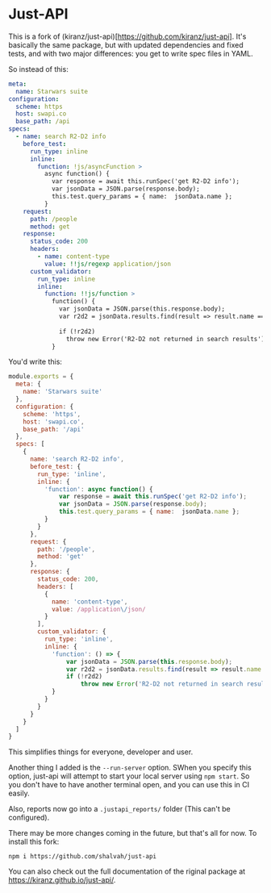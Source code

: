 # Just-API

This is a fork of (kiranz/just-api)[https://github.com/kiranz/just-api]. It's basically the same package, but with updated dependencies and fixed tests, and with two major differences: you get to write spec files in YAML. 

So instead of this:

```yaml
meta:
  name: Starwars suite
configuration:
  scheme: https
  host: swapi.co
  base_path: /api
specs:
  - name: search R2-D2 info
    before_test:
      run_type: inline
      inline:
        function: !js/asyncFunction >
          async function() {
            var response = await this.runSpec('get R2-D2 info');
            var jsonData = JSON.parse(response.body);
            this.test.query_params = { name:  jsonData.name };
          }
    request:
      path: /people
      method: get
    response:
      status_code: 200
      headers:
        - name: content-type
          value: !!js/regexp application/json 
      custom_validator:
        run_type: inline
        inline:
          function: !!js/function >
            function() {
              var jsonData = JSON.parse(this.response.body);
              var r2d2 = jsonData.results.find(result => result.name === 'R2-D2');
              
              if (!r2d2) 
                throw new Error('R2-D2 not returned in search results');
            }
```

You'd write this:

```js
module.exports = {
  meta: {
    name: 'Starwars suite'
  },
  configuration: {
    scheme: 'https',
    host: 'swapi.co',
    base_path: '/api'
  },
  specs: [
    {
      name: 'search R2-D2 info',
      before_test: {
        run_type: 'inline',
        inline: {
          'function': async function() {
              var response = await this.runSpec('get R2-D2 info');
              var jsonData = JSON.parse(response.body);
              this.test.query_params = { name:  jsonData.name };
          }
        }
      },
      request: {
        path: '/people',
        method: 'get'
      },
      response: {
        status_code: 200,
        headers: [
          {
            name: 'content-type',
            value: /application\/json/
          }
        ],
        custom_validator: {
          run_type: 'inline',
          inline: {
            'function': () => {
                var jsonData = JSON.parse(this.response.body);
                var r2d2 = jsonData.results.find(result => result.name === 'R2-D2');
                if (!r2d2) 
                    throw new Error('R2-D2 not returned in search results');
            }
          }
        }
      }
    }
  ]
}
```

This simplifies things for everyone, developer and user.

Another thing I added is the `--run-server` option. SWhen you specify this option, just-api will attempt to start your local server using `npm start`. So you don't have to have another terminal open, and you can use this in CI easily.

Also, reports now go into a `.justapi_reports/` folder (This can't be configured).

There may be more changes coming in the future, but that's all for now.  To install this fork:

```
npm i https://github.com/shalvah/just-api
```

You can also check out the full documentation of the riginal package at https://kiranz.github.io/just-api/.